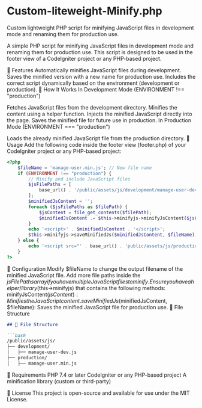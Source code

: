 # Custom-liteweight-Minify.php
Custom lightweight PHP script for minifying JavaScript files in development mode and renaming them for production use.

A simple PHP script for minifying JavaScript files in development mode and renaming them for production use. This script is designed to be used in the footer view of a CodeIgniter project or any PHP-based project.

📌 Features
Automatically minifies JavaScript files during development.
Saves the minified version with a new name for production use.
Includes the correct script dynamically based on the environment (development or production).
🚀 How It Works
In Development Mode (ENVIRONMENT !== "production")

Fetches JavaScript files from the development directory.
Minifies the content using a helper function.
Injects the minified JavaScript directly into the page.
Saves the minified file for future use in production.
In Production Mode (ENVIRONMENT === "production")

Loads the already minified JavaScript file from the production directory.
📄 Usage
Add the following code inside the footer view (footer.php) of your CodeIgniter project or any PHP-based project:

```php
<?php
    $fileName = 'manage-user.min.js'; // New file name  
    if (ENVIRONMENT !== "production") {
        // Minify and include JavaScript files
        $jsFilePaths = [
            base_url() . '/public/assets/js/development/manage-user-dev.js',
        ];
        $minifiedJsContent = '';
        foreach ($jsFilePaths as $filePath) {
            $jsContent = file_get_contents($filePath);
            $minifiedJsContent .= $this->minifyjs->minifyJsContent($jsContent);
        }
        echo '<script>' . $minifiedJsContent . '</script>';
        $this->minifyjs->saveMinifiedJs($minifiedJsContent, $fileName);
    } else {
        echo '<script src="' . base_url() . 'public/assets/js/production/' . $fileName . '"></script>';
    }
?>
```

🔧 Configuration
Modify $fileName to change the output filename of the minified JavaScript file.
Add more file paths inside the $jsFilePaths array if you have multiple JavaScript files to minify.
Ensure you have a helper/library ($this->minifyjs) that contains the following methods:
minifyJsContent($jsContent): Minifies the JavaScript content.
saveMinifiedJs($minifiedJsContent, $fileName): Saves the minified JavaScript file for production use.
📂 File Structure

```markdown
## 📂 File Structure  

```bash
/public/assets/js/
├── development/
│   ├── manage-user-dev.js
├── production/
│   ├── manage-user.min.js
```

📌 Requirements
PHP 7.4 or later
CodeIgniter or any PHP-based project
A minification library (custom or third-party)

📜 License
This project is open-source and available for use under the MIT License.
